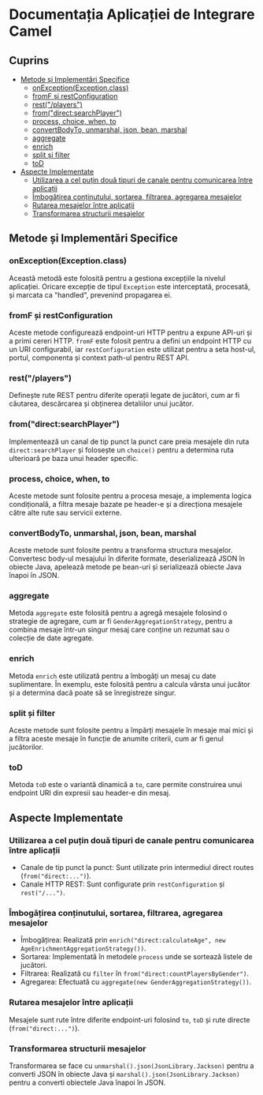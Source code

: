 # Documentația Aplicației de Integrare Camel

## Cuprins

- [Metode și Implementări Specifice](#metode-și-implementări-specifice)
    - [onException(Exception.class)](#onexceptionexceptionclass)
    - [fromF și restConfiguration](#fromf-și-restconfiguration)
    - [rest("/players")](#restplayers)
    - [from("direct:searchPlayer")](#fromdirectsearchplayer)
    - [process, choice, when, to](#process-choice-when-to)
    - [convertBodyTo, unmarshal, json, bean, marshal](#convertbodyto-unmarshal-json-bean-marshal)
    - [aggregate](#aggregate)
    - [enrich](#enrich)
    - [split și filter](#split-și-filter)
    - [toD](#tod)
- [Aspecte Implementate](#aspecte-implementate)
    - [Utilizarea a cel puțin două tipuri de canale pentru comunicarea între aplicații](#utilizarea-a-cel-puțin-două-tipuri-de-canale-pentru-comunicarea-între-aplicații)
    - [Îmbogățirea conținutului, sortarea, filtrarea, agregarea mesajelor](#îmbogățirea-conținutului-sortarea-filtrarea-agregarea-mesajelor)
    - [Rutarea mesajelor între aplicații](#rutarea-mesajelor-între-aplicații)
    - [Transformarea structurii mesajelor](#transformarea-structurii-mesajelor)

## Metode și Implementări Specifice

### onException(Exception.class)

Această metodă este folosită pentru a gestiona excepțiile la nivelul aplicației. Oricare excepție de tipul `Exception`
este interceptată, procesată, și marcata ca "handled", prevenind propagarea ei.

### fromF și restConfiguration

Aceste metode configurează endpoint-uri HTTP pentru a expune API-uri și a primi cereri HTTP. `fromF` este folosit pentru
a defini un endpoint HTTP cu un URI configurabil, iar `restConfiguration` este utilizat pentru a seta host-ul, portul,
componenta și context path-ul pentru REST API.

### rest("/players")

Definește rute REST pentru diferite operații legate de jucători, cum ar fi căutarea, descărcarea și obținerea detaliilor
unui jucător.

### from("direct:searchPlayer")

Implementează un canal de tip punct la punct care preia mesajele din ruta `direct:searchPlayer` și folosește
un `choice()` pentru a determina ruta ulterioară pe baza unui header specific.

### process, choice, when, to

Aceste metode sunt folosite pentru a procesa mesaje, a implementa logica condițională, a filtra mesaje bazate pe
header-e și a direcționa mesajele către alte rute sau servicii externe.

### convertBodyTo, unmarshal, json, bean, marshal

Aceste metode sunt folosite pentru a transforma structura mesajelor. Convertesc body-ul mesajului în diferite formate,
deserializează JSON în obiecte Java, apelează metode pe bean-uri și serializează obiecte Java înapoi în JSON.

### aggregate

Metoda `aggregate` este folosită pentru a agregă mesajele folosind o strategie de agregare, cum ar
fi `GenderAggregationStrategy`, pentru a combina mesaje într-un singur mesaj care conține un rezumat sau o colecție de
date agregate.

### enrich

Metoda `enrich` este utilizată pentru a îmbogăți un mesaj cu date suplimentare. În exemplu, este folosită pentru a
calcula vârsta unui jucător și a determina dacă poate să se înregistreze singur.

### split și filter

Aceste metode sunt folosite pentru a împărți mesajele în mesaje mai mici și a filtra aceste mesaje în funcție de anumite
criterii, cum ar fi genul jucătorilor.

### toD

Metoda `toD` este o variantă dinamică a `to`, care permite construirea unui endpoint URI din expresii sau header-e din
mesaj.

## Aspecte Implementate

### Utilizarea a cel puțin două tipuri de canale pentru comunicarea între aplicații

- Canale de tip punct la punct: Sunt utilizate prin intermediul direct routes (`from("direct:...")`).
- Canale HTTP REST: Sunt configurate prin `restConfiguration` și `rest("/...")`.

### Îmbogățirea conținutului, sortarea, filtrarea, agregarea mesajelor

- Îmbogățirea: Realizată prin `enrich("direct:calculateAge", new AgeEnrichmentAggregationStrategy())`.
- Sortarea: Implementată în metodele `process` unde se sortează listele de jucători.
- Filtrarea: Realizată cu `filter` în `from("direct:countPlayersByGender")`.
- Agregarea: Efectuată cu `aggregate(new GenderAggregationStrategy())`.

### Rutarea mesajelor între aplicații

Mesajele sunt rute între diferite endpoint-uri folosind `to`, `toD` și rute directe (`from("direct:...")`).

### Transformarea structurii mesajelor

Transformarea se face cu `unmarshal().json(JsonLibrary.Jackson)` pentru a converti JSON în obiecte Java
și `marshal().json(JsonLibrary.Jackson)` pentru a converti obiectele Java înapoi în JSON.
